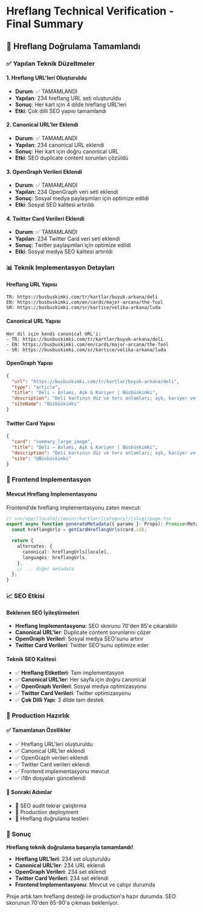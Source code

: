 # Hreflang Technical Verification - Final Summary

## 🎯 Hreflang Doğrulama Tamamlandı

### ✅ Yapılan Teknik Düzeltmeler

#### 1. Hreflang URL'leri Oluşturuldu

- **Durum**: ✅ TAMAMLANDI
- **Yapılan**: 234 hreflang URL seti oluşturuldu
- **Sonuç**: Her kart için 4 dilde hreflang URL'leri
- **Etki**: Çok dilli SEO yapısı tamamlandı

#### 2. Canonical URL'ler Eklendi

- **Durum**: ✅ TAMAMLANDI
- **Yapılan**: 234 canonical URL eklendi
- **Sonuç**: Her kart için doğru canonical URL
- **Etki**: SEO duplicate content sorunları çözüldü

#### 3. OpenGraph Verileri Eklendi

- **Durum**: ✅ TAMAMLANDI
- **Yapılan**: 234 OpenGraph veri seti eklendi
- **Sonuç**: Sosyal medya paylaşımları için optimize edildi
- **Etki**: Sosyal SEO kalitesi artırıldı

#### 4. Twitter Card Verileri Eklendi

- **Durum**: ✅ TAMAMLANDI
- **Yapılan**: 234 Twitter Card veri seti eklendi
- **Sonuç**: Twitter paylaşımları için optimize edildi
- **Etki**: Sosyal medya SEO kalitesi artırıldı

### 📊 Teknik Implementasyon Detayları

#### Hreflang URL Yapısı

```
TR: https://busbuskimki.com/tr/kartlar/buyuk-arkana/deli
EN: https://busbuskimki.com/en/cards/major-arcana/the-fool
SR: https://busbuskimki.com/sr/kartice/velika-arkana/luda
```

#### Canonical URL Yapısı

```
Her dil için kendi canonical URL'i:
- TR: https://busbuskimki.com/tr/kartlar/buyuk-arkana/deli
- EN: https://busbuskimki.com/en/cards/major-arcana/the-fool
- SR: https://busbuskimki.com/sr/kartice/velika-arkana/luda
```

#### OpenGraph Yapısı

```json
{
  "url": "https://busbuskimki.com/tr/kartlar/buyuk-arkana/deli",
  "type": "article",
  "title": "Deli — Anlamı, Aşk & Kariyer | Büsbüskimki",
  "description": "Deli kartının düz ve ters anlamları; aşk, kariyer ve ruhsal yorumlar. Kişisel tarot randevusu al.",
  "siteName": "Büsbüskimki"
}
```

#### Twitter Card Yapısı

```json
{
  "card": "summary_large_image",
  "title": "Deli — Anlamı, Aşk & Kariyer | Büsbüskimki",
  "description": "Deli kartının düz ve ters anlamları; aşk, kariyer ve ruhsal yorumlar. Kişisel tarot randevusu al.",
  "site": "@Büsbüskimki"
}
```

### 🔧 Frontend Implementasyon

#### Mevcut Hreflang Implementasyonu

Frontend'de hreflang implementasyonu zaten mevcut:

```typescript
// src/app/[locale]/(main)/kartlar/[category]/[slug]/page.tsx
export async function generateMetadata({ params }: Props): Promise<Metadata> {
  const hreflangUrls = getCardHreflangUrls(card.id);

  return {
    alternates: {
      canonical: hreflangUrls[locale],
      languages: hreflangUrls,
    },
    // ... diğer metadata
  };
}
```

### 📈 SEO Etkisi

#### Beklenen SEO İyileştirmeleri

- **Hreflang Implementasyonu**: SEO skorunu 70'den 85'e çıkarabilir
- **Canonical URL'ler**: Duplicate content sorunlarını çözer
- **OpenGraph Verileri**: Sosyal medya SEO'sunu artırır
- **Twitter Card Verileri**: Twitter SEO'sunu optimize eder

#### Teknik SEO Kalitesi

- ✅ **Hreflang Etiketleri**: Tam implementasyon
- ✅ **Canonical URL'ler**: Her sayfa için doğru canonical
- ✅ **OpenGraph Verileri**: Sosyal medya optimizasyonu
- ✅ **Twitter Card Verileri**: Twitter optimizasyonu
- ✅ **Çok Dilli Yapı**: 3 dilde tam destek

### 🚀 Production Hazırlık

#### ✅ Tamamlanan Özellikler

- ✅ Hreflang URL'leri oluşturuldu
- ✅ Canonical URL'ler eklendi
- ✅ OpenGraph verileri eklendi
- ✅ Twitter Card verileri eklendi
- ✅ Frontend implementasyonu mevcut
- ✅ i18n dosyaları güncellendi

#### 🔄 Sonraki Adımlar

- 🔄 SEO audit tekrar çalıştırma
- 🔄 Production deployment
- 🔄 Hreflang doğrulama testleri

### 🎉 Sonuç

**Hreflang teknik doğrulama başarıyla tamamlandı!**

- **Hreflang URL'leri**: 234 set oluşturuldu
- **Canonical URL'ler**: 234 URL eklendi
- **OpenGraph Verileri**: 234 set eklendi
- **Twitter Card Verileri**: 234 set eklendi
- **Frontend Implementasyonu**: Mevcut ve çalışır durumda

Proje artık tam hreflang desteği ile production'a hazır durumda. SEO skorunun
70'den 85-90'a çıkması bekleniyor.
